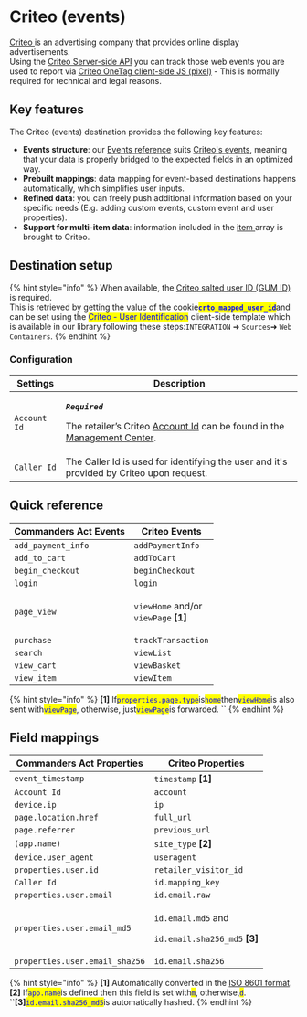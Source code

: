 # Criteo (events)

[Criteo ](https://www.criteo.com/)is an advertising company that provides online display advertisements.\
Using the [Criteo Server-side API](https://guides.criteotilt.com/onetag/s2s/#sending-events) you can track those web events you are used to report via [Criteo OneTag client-side JS (pixel)](https://help.criteo.com/kb/guide/en/all-criteo-onetag-events-and-parameters-vZbzbEeY86/Steps/775825) - This is normally required for technical and legal reasons.

## Key features

The Criteo (events) destination provides the following key features:

* **Events structure**: our [Events reference](https://community.commandersact.com/platform-x/developers/tracking/events-reference) suits [Criteo's events](https://help.criteo.com/kb/guide/en/all-criteo-onetag-events-and-parameters-vZbzbEeY86/Steps/775825), meaning that your data is properly bridged to the expected fields in an optimized way.
* **Prebuilt mappings**: data mapping for event-based destinations happens automatically, which simplifies user inputs.
* **Refined data**: you can freely push additional information based on your specific needs (E.g. adding custom events, custom event and user properties).
* **Support for multi-item data**: information included in the [item ](https://community.commandersact.com/platform-x/developers/tracking/events-reference#item)array is brought to Criteo.

## Destination setup

{% hint style="info" %}
When available, the [Criteo salted user ID (GUM ID)](https://guides.criteotilt.com/onetag/s2s/#criteo-gum-call) is required.\
This is retrieved by getting the value of the cookie<mark style="color:blue;">**`crto_mapped_user_id`**</mark>and can be set using the <mark style="color:blue;">Criteo - User Identification</mark> client-side template which is available in our library following these steps:`INTEGRATION` ➜ `Sources`➜ `Web Containers`.
{% endhint %}

### Configuration

| Settings     | Description                                                                                                                                                                                                                  |
| ------------ | ---------------------------------------------------------------------------------------------------------------------------------------------------------------------------------------------------------------------------- |
| `Account Id` | <p><em><strong><code>Required</code></strong></em></p><p>The retailer’s Criteo <a href="https://marketing.criteo.com/">Account Id</a> can be found in the <a href="https://marketing.criteo.com/">Management Center</a>.</p> |
| `Caller Id`  | The Caller Id is used for identifying the user and it's provided by Criteo upon request.                                                                                                                                     |

## Quick reference

| Commanders Act Events | Criteo Events                                                                     |
| --------------------- | --------------------------------------------------------------------------------- |
| `add_payment_info`    | `addPaymentInfo`                                                                  |
| `add_to_cart`         | `addToCart`                                                                       |
| `begin_checkout`      | `beginCheckout`                                                                   |
| `login`               | `login`                                                                           |
| `page_view`           | <p><code>viewHome</code> and/or<br><code>viewPage</code> <strong>[1]</strong></p> |
| `purchase`            | `trackTransaction`                                                                |
| `search`              | `viewList`                                                                        |
| `view_cart`           | `viewBasket`                                                                      |
| `view_item`           | `viewItem`                                                                        |

{% hint style="info" %}
**\[1]** If<mark style="color:blue;">`properties.page.type`</mark>is<mark style="color:blue;">`home`</mark>then<mark style="color:blue;">`viewHome`</mark>is also sent with<mark style="color:blue;">`viewPage`</mark>, otherwise, just<mark style="color:blue;">`viewPage`</mark>is forwarded. ``&#x20;
{% endhint %}

## Field mappings

| Commanders Act Properties      | Criteo Properties                                                                                |
| ------------------------------ | ------------------------------------------------------------------------------------------------ |
| `event_timestamp`              | `timestamp` **\[1]**                                                                             |
| `Account Id`                   | `account`                                                                                        |
| `device.ip`                    | `ip`                                                                                             |
| `page.location.href`           | `full_url`                                                                                       |
| `page.referrer`                | `previous_url`                                                                                   |
| `(app.name)`                   | `site_type` **\[2]**                                                                             |
| `device.user_agent`            | `useragent`                                                                                      |
| `properties.user.id`           | `retailer_visitor_id`                                                                            |
| `Caller Id`                    | `id.mapping_key`                                                                                 |
| `properties.user.email`        | `id.email.raw`                                                                                   |
| `properties.user.email_md5`    | <p><code>id.email.md5</code> and</p><p><code>id.email.sha256_md5</code> <strong>[3]</strong></p> |
| `properties.user.email_sha256` | `id.email.sha256`                                                                                |

{% hint style="info" %}
**\[1]** Automatically converted in the [ISO 8601 format](https://en.wikipedia.org/wiki/ISO\_8601).\
**\[2]** If<mark style="color:blue;">`app.name`</mark>is defined then this field is set with<mark style="color:blue;">`m`</mark>, otherwise,<mark style="color:blue;">`d`</mark>.\
``**\[3]**<mark style="color:blue;">`id.email.sha256_md5`</mark>is automatically hashed.
{% endhint %}
